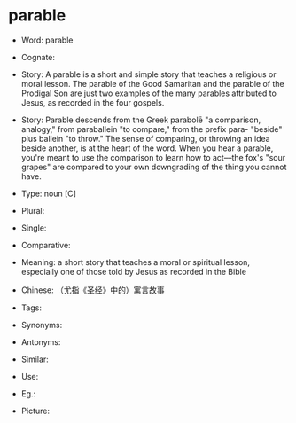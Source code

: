 # parable

- Word: parable
- Cognate: 
- Story: A parable is a short and simple story that teaches a religious or moral lesson. The parable of the Good Samaritan and the parable of the Prodigal Son are just two examples of the many parables attributed to Jesus, as recorded in the four gospels.
- Story: Parable descends from the Greek parabolē "a comparison, analogy," from paraballein "to compare," from the prefix para- "beside" plus ballein "to throw." The sense of comparing, or throwing an idea beside another, is at the heart of the word. When you hear a parable, you're meant to use the comparison to learn how to act––the fox's "sour grapes" are compared to your own downgrading of the thing you cannot have.

- Type: noun [C]
- Plural: 
- Single: 
- Comparative: 
- Meaning: a short story that teaches a moral or spiritual lesson, especially one of those told by Jesus as recorded in the Bible
- Chinese: （尤指《圣经》中的）寓言故事
- Tags: 
- Synonyms: 
- Antonyms: 
- Similar: 
- Use: 
- Eg.: 
- Picture: 

